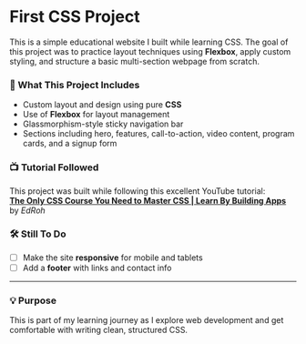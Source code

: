 # First CSS Project

This is a simple educational website I built while learning CSS. The goal of this project was to practice layout techniques using **Flexbox**, apply custom styling, and structure a basic multi-section webpage from scratch.

### 🎯 What This Project Includes
- Custom layout and design using pure **CSS**
- Use of **Flexbox** for layout management
- Glassmorphism-style sticky navigation bar
- Sections including hero, features, call-to-action, video content, program cards, and a signup form

### 📺 Tutorial Followed
This project was built while following this excellent YouTube tutorial:  
**[The Only CSS Course You Need to Master CSS | Learn By Building Apps](https://www.youtube.com/watch?v=0hrJGWrCux0&list=LL&index=5&t=0s)**  
by *EdRoh*

### 🛠️ Still To Do
- [ ] Make the site **responsive** for mobile and tablets
- [ ] Add a **footer** with links and contact info

---

### 💡 Purpose
This is part of my learning journey as I explore web development and get comfortable with writing clean, structured CSS.

